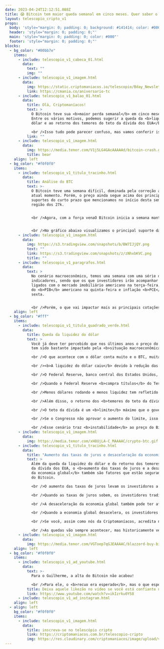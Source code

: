 ```yaml
---
date: 2023-04-24T12:12:51.088Z
title: 😱 Bitcoin tem maior queda semanal em cinco meses. Quer saber o motivo? 🤔
layout: telescopio_cripto_v1
props:
  body: 'style="margin: 0; padding: 0; background: #141414; color: #000"'
  header: 'style="margin: 0; padding: 0;"'
  main: 'style="margin: 0; padding: 0; color: #000"'
  footer: 'style="margin: 0; padding: 0;"'
blocks:
  - bg_color: "#00bb7e"
    items:
      - include: telescopio_v1_cabeca_01.html
        data:
          text: ""
          img: ""
      - include: telescopio_v1_imagem.html
        data:
          img: https://static.criptomaniacos.io/telescopio/Bday_Newsletter.png
          link: https://cmania.co/aniversario-tc
      - include: telescopio_v1_balao_01.html
        data:
          title: Olá, Criptomaníacos!
          text: >
            O Bitcoin teve sua <b>maior perda semanal</b> em cinco meses devido.
            Entre os vários motivos, podemos sugerir a queda da <b>liquidez do
            dólar e ao retorno dos temores do teto da dívida dos EUA</b>. 

            <br />Isso tudo pode parecer confuso, mas vamos conferir isso de forma bem fácil em nosso Telescópio Cripto de hoje!
          link: ""
      - include: telescopio_v1_imagem.html
        data:
          img: https://media.tenor.com/V1j5LG4GAcAAAAAd/bitcoin-crash.gif
          title: bear
    align: left
  - bg_color: "#f0f0f0"
    items:
      - include: telescopio_v1_titulo_tracinho.html
        data:
          title: Análise do BTC
          text: >-
            O Bitcoin teve uma semana difícil, dominada pela correção até o
            atual momento. Porém, o preço ainda segue acima dos principais
            suportes do curto prazo que mencionamos no início desta semana, a
            região dos 27k.


            <br />Agora, com a força venaO Bitcoin inicia a semana mantendo importante <b>suporte</b> da estrutura de alta de médio prazo, após fechar o gráfico semanal com uma baixa de <b>-8,96%</b>. Porém, mesmo com essa correção, o preço ainda mantém o suporte das últimas nove semanas.


            <br />No gráfico abaixo visualizamos o principal suporte da semana marcada com a linha amarela, na casa dos<b> $26.900</b>, sendo que se o preço não segurar aí, podemos esperar por uma correção mais acentuada rumo aos <b>$25.300, $24.000, suportes de médio prazo</b> que estão sinalizados com linhas brancas. dedora voltando a predominar, podemos esperar por uma tentativa de rompimento do suporte do curto prazo enquanto o preço não conseguir voltar acima da resistência dos 29k, que antes servia como suporte para o preço.
      - include: telescopio_v1_imagem.html
        data:
          img: https://s3.tradingview.com/snapshots/b/BW7IJjQY.png
          text: ""
          link: https://s3.tradingview.com/snapshots/z/zNhxbKVC.png
          title: ""
      - include: telescopio_v1_paragrafos.html
        data:
          text: >
            No cenário macroeconômico, temos uma semana com uma série de
            indicadores, sendo que os que investidores irão acompanhar estão
            ligados com o mercado imobiliário americano na terça-feira, prévia
            do <b>PIB</b> americano na quinta-feira e inflação <b>PCE</b> na
            sexta. 


            <br />Porém, o que vai impactar mais as principais cotações, vão ser os balanços das principais empresas que compõem o <b>SPX</b>. Serão divulgados os balanços de<b>40% das empresas que compõem o SPX500</b> e isso pode fazer preço, balançando as cotações, já que veremos um norte quanto a saúde financeira das maiores empresas americanas.   
    align: left
  - bg_color: "#fff"
    items:
      - include: telescopio_v1_titulo_quadrado_verde.html
        data:
          title: Queda da liquidez do dólar
          text: >
            Você já deve ter percebido que nos últimos anos o preço do Bitcoin
            tem sido bastante impactado pela <b>situação macroeconômica</b>. 

            <br />O que acontece com o dólar conta muito e o BTC, muitas vezes, se comporta como um <b>ativo de risco</b>. Assim, a liquidez do dólar tem afetado a cotação do ativo digital.

            <br /><b>A liquidez do dólar caiu</b> devido à redução das compras de títulos pelo <b>Federal Reserve</b>. 

            <br />O Federal Reserve, banco central dos Estados Unidos, é responsável por controlar a política monetária do país. Uma das formas que o Federal Reserve tem para controlar a política monetária é através da <b>compra e venda de títulos do Tesouro dos EUA</b>. 

            <br />Quando o Federal Reserve <b>compra títulos</b> do Tesouro dos EUA, ele <b>injeta dinheiro</b> na economia, aumentando a liquidez do dólar. Quando o Federal Reserve <b>vende títulos</b> do Tesouro dos EUA, ele <b>retira dinheiro</b> da economia, reduzindo a liquidez do dólar.

            <br />Menos dólares rodando e menos liquidez tem refletido na <b>queda</b> do preço do Bitcoin.

            <br />Além disso, o retorno dos <b>temores do teto da dívida dos EUA</b> também contribuiu para a queda do Bitcoin. 

            <br />O teto da dívida é um <b>limite</b> máximo que o governo dos Estados Unidos pode pedir emprestado. Quando o governo atinge esse limite, ele precisa pedir permissão ao Congresso para aumentar o limite. 

            <br />Se o Congresso não aprovar o aumento do limite, isso <b>pode levar a uma crise financeira</b> nos Estados Unidos e no mundo todo. 

            <br />Esse cenário traz <b>instabilidade</b> ao preço do Bitcoin no curto prazo. Já no longo, o sistema financeiro conturbado só <b>reforça o ativo como um dinheiro mais inteligente</b> do que as moedas fiduciárias, né?
      - include: telescopio_v1_imagem.html
        data:
          img: https://media.tenor.com/xH8UjLA-C_MAAAAC/crypto-btc.gif
      - include: telescopio_v1_titulo_tracinho.html
        data:
          title: "Aumento das taxas de juros e desaceleração da economia "
          text: >
            Além da queda da liquidez do dólar e do retorno dos temores do teto
            da dívida dos EUA, o <b>aumento das taxas de juros e a desaceleração
            da economia global</b> também são fatores que estão segurando o voo
            do Bitcoin.

            <br />O aumento das taxas de juros levam os investidores a buscar retornos mais seguros em outros lugares, como títulos do Tesouro dos EUA.

            <br />Quando as taxas de juros sobem, os investidores tradicionais podem preferir investir em títulos do Tesouro dos EUA em vez de Bitcoin porque, para eles,  <b>os títulos são considerados mais seguros</b>.

            <br />A desaceleração da economia global também pode ter afetado o preço do Bitcoin, já que muitos investidores veem o Bitcoin como um ativo arriscado. 

            <br />Quando a economia global desacelera, os investidores podem preferir investir em ativos mais seguros em vez de ativos arriscados, como consideram o Bitcoin.

            <br />Se você, assim como nós da Criptomaníacos, acredita no potencial do Bitcoin, considerar <b>acumular um pouquinho de Bitcoin de forma contínua e consistente</b> sempre será uma boa pedida!

            <br />As quedas vão sempre acontecer, mas historicamente vemos que <b>os retornos recompensam os pacientes</b>.
      - include: telescopio_v1_imagem.html
        data:
          img: https://media.tenor.com/VGToep7qGJEAAAAC/blazzord-buy-bitcoin.gif
    align: left
  - bg_color: "#f0f0f0"
    items:
      - include: telescopio_v1_ad_youtube.html
        data:
          text: >-
            Para o Guilherme, a alta do Bitcoin não acabou!

            <br />Para ele, o <b>recuo era esperado</b>, mas o que esperar para o futuro? 
          title: Deixa aquele likezão no vídeo se você está confiante no BTC!
          link: https://www.youtube.com/watch?v=ikIzrku0Y58
      - include: telescopio_v1_ad_instagram.html
    align: left
  - align: left
    bg_color: "#f0f0f0"
    items:
      - include: telescopio_v1_imagem.html
        data:
          title: inscreva-se no telescópio cripto
          link: https://criptomaniacos.com.br/telescopio-cripto
          img: https://res.cloudinary.com/criptomaniacos/image/upload/v1662133224/telescopio/inscreva-se-telescopio.png
---
```

